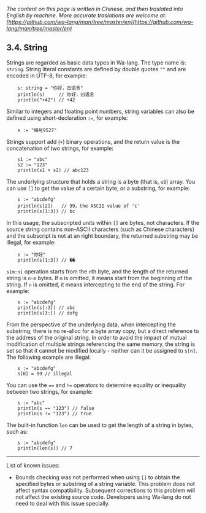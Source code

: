 *The content on this page is written in Chinese, and then traslated into English by machine. More accurate traslations are welcome at: [https://github.com/wa-lang/man/tree/master/en](https://github.com/wa-lang/man/tree/master/en)*

## 3.4. String

Strings are regarded as basic data types in Wa-lang. The type name is: `string`. String literal constants are defined by double quotes `""` and are encoded in UTF-8, for example:

```wa
    s: string = "你好，凹语言"
    println(s)     // 你好，凹语言
    println("+42") // +42
```

Similar to integers and floating point numbers, string variables can also be defined using short-declaration `:=`, for example:
```wa
    s := "编号9527"
```

Strings support add (`+`) binary operations, and the return value is the concatenation of two strings, for example:

```wa
    s1 := "abc"
    s2 := "123"
    println(s1 + s2) // abc123
```

The underlying structure that holds a string is a byte (that is, `u8`) array. You can use `[]` to get the value of a certain byte, or a substring, for example:

```wa
    s := "abcdefg"
    println(s[2])   // 99，the ASCII value of 'c'
    println(s[1:3]) // bc
```

In this usage, the subscripted units within `[]` are bytes, not characters. If the source string contains non-ASCII characters (such as Chinese characters) and the subscript is not at an right boundary, the returned substring may be illegal, for example:
```wa
    s := "你好"
    println(s[1:3]) // ��
```

`s[m:n]` operation starts from the `n`th byte, and the length of the returned string is `n-m` bytes. If `m` is omitted, it means start from the beginning of the string. If `n` is omitted, it means intercepting to the end of the string. For example:
```wa
    s := "abcdefg"
    println(s[:3]) // abc
    println(s[3:]) // defg
```

From the perspective of the underlying data, when intercepting the substring, there is no re-alloc for a byte array copy, but a direct reference to the address of the original string. In order to avoid the impact of mutual modification of multiple strings referencing the same memory, the string is set so that it cannot be modified locally - neither can it be assigned to `s[n]`. The following example are illegal:
```wa
    s := "abcdefg"
    s[0] = 99 // illegal
```

You can use the `==` and `!=` operators to determine equality or inequality between two strings, for example:
```wa
    s := "abc"
    println(s == "123") // false
    println(s != "123") // true
```

The built-in function `len` can be used to get the length of a string in bytes, such as:

```wa
    s := "abcdefg"
    println(len(s)) // 7
```

---

List of known issues:
- Bounds checking was not performed when using `[]` to obtain the specified bytes or substring of a string variable. This problem does not affect syntax compatibility. Subsequent corrections to this problem will not affect the existing source code. Developers using Wa-lang do not need to deal with this issue specially.